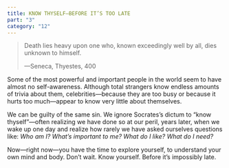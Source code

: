 ```yaml
---
title: KNOW THYSELF—BEFORE IT’S TOO LATE
part: "3"
category: "12"
---
```


> Death lies heavy upon one
> who, known exceedingly well by all,
> dies unknown to himself.
>
> —Seneca, Thyestes, 400

Some of the most powerful and important people in the world seem to have almost no self-awareness. Although total strangers know endless amounts of trivia about them, celebrities—because they are too busy or because it hurts too much—appear to know very little about themselves.

We can be guilty of the same sin. We ignore Socrates’s dictum to “know thyself”—often realizing we have done so at our peril, years later, when we wake up one day and realize how rarely we have asked ourselves questions like: _Who am I? What’s important to me? What do I like? What do I need?_

Now—right now—you have the time to explore yourself, to understand your own mind and body. Don’t wait. Know yourself. Before it’s impossibly late.
